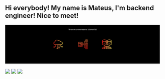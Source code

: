 ## Hi everybody! My name is Mateus, I'm backend engineer! Nice to meet!


<div align="center">

  <img height="60%" width="200%" src="https://github.com/Mat3usCod3/Mat3usCod3/blob/main/My%20profile%20Mateus%20Menezes%20(Back-and).png?raw=true"/>

</div>
 

<div>
  
  <a href = "mailto:mateusmenezes1997@gmail.com"><img src="https://img.shields.io/badge/-Gmail-%23333?style=for-the-badge&logo=gmail&logoColor=red" target="_blank"></a>
  <a href="https://www.linkedin.com/in/mateus-menezes-17613b229" target="_blank"><img src="https://img.shields.io/badge/-LinkedIn-%230077B5?style=for-the-badge&logo=linkedin&logoColor=white" target="_blank"></a>
  <a href="link qrcode do numero" target="_blank"><img src="https://img.shields.io/badge/WhatsApp-25D366?style=for-the-badge&logo=whatsapp&logoColor=white" target="_blank"></a>
  
</div>




  
  










